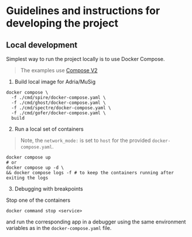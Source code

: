 # Guidelines and instructions for developing the project

## Local development

Simplest way to run the project locally is to use Docker Compose.
> The examples use [Compose V2](https://www.docker.com/blog/announcing-compose-v2-general-availability/)

1. Build local image for Adria/MuSig

```shell
docker compose \
  -f ./cmd/spire/docker-compose.yaml \
  -f ./cmd/ghost/docker-compose.yaml \
  -f ./cmd/spectre/docker-compose.yaml \
  -f ./cmd/gofer/docker-compose.yaml \
  build
```

2. Run a local set of containers

> Note, the `network_mode:` is set to `host` for the provided `docker-compose.yaml`.

```shell
docker compose up
# or
docker compose up -d \
&& docker compose logs -f # to keep the containers running after exiting the logs
```

3. Debugging with breakpoints

Stop one of the containers

```shell
docker command stop <service>
```

and run the corresponding app in a debugger using
the same environment variables as in the `docker-compose.yaml` file.
